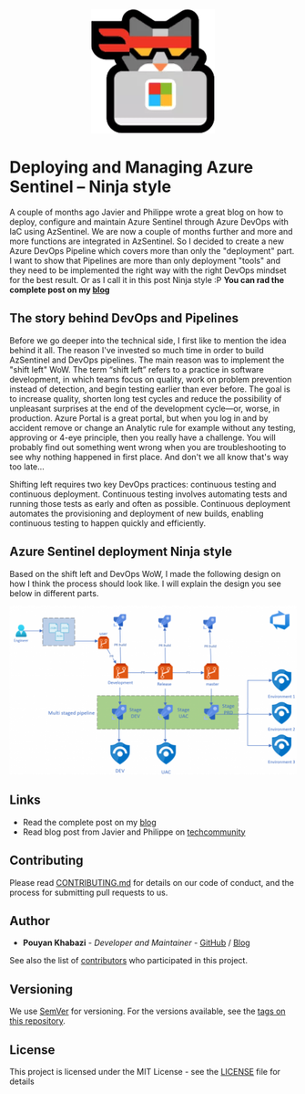 <p align="center">
  <img src="images/cat04.png" />
</p>

# Deploying and Managing Azure Sentinel – Ninja style
A couple of months ago Javier and Philippe wrote a great blog on how to deploy, configure and maintain Azure Sentinel through Azure DevOps with IaC using AzSentinel. We are now a couple of months further and more and more functions are integrated in AzSentinel.
So I decided to create a new Azure DevOps Pipeline which covers more than only the "deployment" part. I want to show that Pipelines are more than only deployment "tools" and they need to be implemented the right way with the right DevOps mindset for the best result. Or as I call it in this  post Ninja style :P **You can rad the complete post on my [blog](https://pkm-technology.com/?p=2373&preview=true&_thumbnail_id=2315)**

## The story behind DevOps and Pipelines
Before we go deeper into the technical side, I first like to mention the idea behind it all. The reason I've invested so much time in order to build AzSentinel and DevOps pipelines. The main reason was to implement the "shift left" WoW. The term “shift left” refers to a practice in software development, in which teams focus on quality, work on problem prevention instead of detection, and begin testing earlier than ever before. The goal is to increase quality, shorten long test cycles and reduce the possibility of unpleasant surprises at the end of the development cycle—or, worse, in production. Azure Portal is a great portal, but when you log in and by accident remove or change an Analytic rule for example without any testing, approving or 4-eye principle, then you really have a challenge. You will probably find out something went wrong when you are troubleshooting to see why nothing happened in first place. And don't we all know that's way too late...

Shifting left requires two key DevOps practices: continuous testing and continuous deployment. Continuous testing involves automating tests and running those tests as early and often as possible. Continuous deployment automates the provisioning and deployment of new builds, enabling continuous testing to happen quickly and efficiently.

## Azure Sentinel deployment Ninja style

Based on the shift left and DevOps WoW, I made the following design on how I think the process should look like. I will explain the design you see below in different parts.

![AzureSentinelNinjaStyle](images/AzureSentinelNinjaStyle.png)



## Links
- Read the complete post on my [blog](https://pkm-technology.com/?p=2373&preview=true&_thumbnail_id=2315)
- Read blog post from Javier and Philippe on [techcommunity](https://techcommunity.microsoft.com/t5/azure-sentinel/deploying-and-managing-azure-sentinel-as-code/ba-p/1131928)

## Contributing

Please read [CONTRIBUTING.md](CONTRIBUTING.md) for details on our code of conduct, and the process for submitting pull requests to us.

## Author

* **Pouyan Khabazi** - *Developer and Maintainer* - [GitHub](https://github.com/pkhabazi) / [Blog](https://pkm-technology.com)

See also the list of [contributors](https://github.com/pkhabazi/sentineldevops/contributors) who participated in this project.

## Versioning

We use [SemVer](http://semver.org/) for versioning. For the versions available, see the [tags on this repository](https://github.com/pkhabazi/sentineldevops/tags).

## License

This project is licensed under the MIT License - see the [LICENSE](LICENSE) file for details
